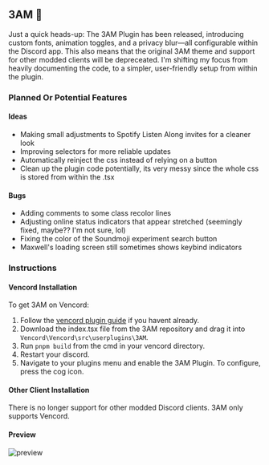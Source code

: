 ## 3AM 🌙

Just a quick heads-up: The 3AM Plugin has been released, introducing custom fonts, animation toggles, and a privacy blur—all configurable within the Discord app. This also means that the original 3AM theme and support for other modded clients will be depreceated. I'm shifting my focus from heavily documenting the code, to a simpler, user-friendly setup from within the plugin.

### Planned Or Potential Features

#### Ideas
- Making small adjustments to Spotify Listen Along invites for a cleaner look
- Improving selectors for more reliable updates
- Automatically reinject the css instead of relying on a button
- Clean up the plugin code potentially, its very messy since the whole css is stored from within the .tsx

#### Bugs
- Adding comments to some class recolor lines
- Adjusting online status indicators that appear stretched (seemingly fixed, maybe?? I'm not sure, lol)
- Fixing the color of the Soundmoji experiment search button
- Maxwell's loading screen still sometimes shows keybind indicators

### Instructions

#### Vencord Installation

To get 3AM on Vencord:

1. Follow the [vencord plugin guide](https://github.com/Vendicated/Vencord/blob/main/docs/1_INSTALLING.md) if you havent already.
2. Download the index.tsx file from the 3AM repository and drag it into `Vencord\Vencord\src\userplugins\3AM`.
3. Run `pnpm build` from the cmd in your vencord directory.
4. Restart your discord.
5. Navigate to your plugins menu and enable the 3AM Plugin. To configure, press the cog icon.

#### Other Client Installation

There is no longer support for other modded Discord clients. 3AM only supports Vencord.

#### Preview

![preview](https://i.imgur.com/YT9N8v0.gif)
